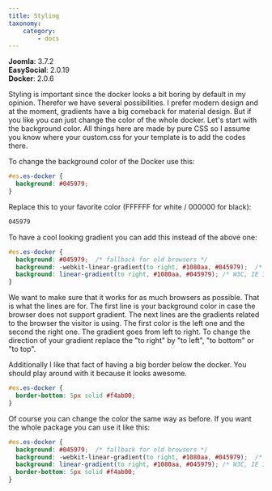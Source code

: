 ```yaml
---
title: Styling
taxonomy:
    category:
        - docs
---
```


**Joomla**: 3.7.2</br>
**EasySocial**: 2.0.19</br>
**Docker**: 2.0.6</br>

Styling is important since the docker looks a bit boring by default in my opinion. Therefor we have several possibilities. I prefer modern design and at the moment, gradients have a big comeback for material design. But if you like you can just change the color of the whole docker. Let's start with the background color. All things here are made by pure CSS so I assume you know where your custom.css for your template is to add the codes there.

To change the background color of the Docker use this:

```css
#es.es-docker {
  background: #045979; 
}
```

Replace this to your favorite color (FFFFFF for white / 000000 for black):

```css
045979
```

To have a cool looking gradient you can add this instead of the above one:

```css
#es.es-docker {
  background: #045979;  /* fallback for old browsers */
  background: -webkit-linear-gradient(to right, #1080aa, #045979);  /* Chrome 10-25, Safari 5.1-6 */
  background: linear-gradient(to right, #1080aa, #045979); /* W3C, IE 10+/ Edge, Firefox 16+, Chrome 26+, Opera 12+, Safari 7+ */ 
}
```

We want to make sure that it works for as much browsers as possible. That is what the lines are for. The first line is your background color in case the browser does not support gradient. The next lines are the gradients related to the browser the visitor is using. The first color is the left one and the second the right one. The gradient goes from left to right. To change the direction of your gradient replace the "to right" by "to left", "to bottom" or "to top".

Additionally I like that fact of having a big border below the docker. You should play around with it because it looks awesome.

```css
#es.es-docker {
  border-bottom: 5px solid #f4ab00; 
}
```

Of course you can change the color the same way as before. If you want the whole package you can use it like this:

```css
#es.es-docker {
  background: #045979;  /* fallback for old browsers */
  background: -webkit-linear-gradient(to right, #1080aa, #045979);  /* Chrome 10-25, Safari 5.1-6 */
  background: linear-gradient(to right, #1080aa, #045979); /* W3C, IE 10+/ Edge, Firefox 16+, Chrome 26+, Opera 12+, Safari 7+ */
  border-bottom: 5px solid #f4ab00; 
}
```

